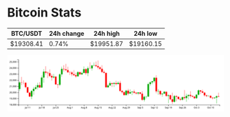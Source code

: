 # Bitcoin Stats

BTC/USDT|24h change|24h high|24h low|
|---|---|---|---|
|$19308.41|0.74%|$19951.87|$19160.15|

<img src="./chart.svg">
